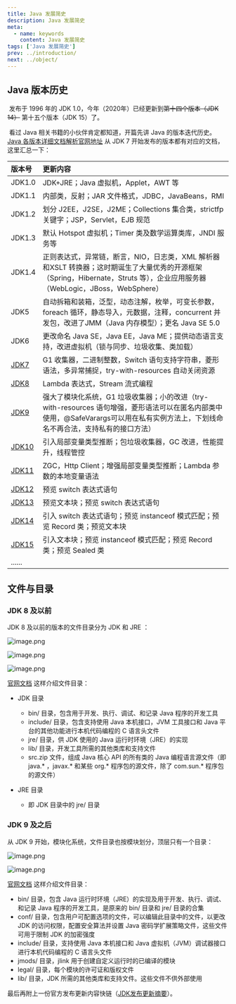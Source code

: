 ```yaml
---
title: Java 发展简史
description: Java 发展简史
meta:
  - name: keywords
    content: Java 发展简史
tags: ['Java 发展简史']
prev: ../introduction/
next: ../object/
---
```


## Java 版本历史

​		发布于 1996 年的 JDK 1.0，今年（2020年）已经更新到~~第十四个版本（JDK 14）~~ 第十五个版本（JDK 15）了。

​		看过 Java 相关书籍的小伙伴肯定都知道，开篇先讲 Java 的版本迭代历史。[Java 各版本详细文档解析官网地址](https://docs.oracle.com/en/java/javase/index.html) 从 JDK 7 开始发布的版本都有对应的文档，这里汇总一下：

| 版本号         | 更新内容                                                     |
| :------------- | :----------------------------------------------------------- |
| JDK1.0         | JDK+JRE；Java 虚拟机，Applet，AWT 等                         |
| JDK1.1         | 内部类，反射；JAR 文件格式，JDBC，JavaBeans，RMI             |
| JDK1.2         | 划分 J2EE，J2SE，J2ME；Collections 集合类，strictfp 关键字；JSP，Servlet，EJB 规范 |
| JDK1.3         | 默认 Hotspot 虚拟机；Timer 类及数学运算类库，JNDI 服务等     |
| JDK1.4         | 正则表达式，异常链，断言，NIO，日志类，XML 解析器和XSLT 转换器；这时期诞生了大量优秀的开源框架（Spring，Hibernate，Struts 等），企业应用服务器（WebLogic，JBoss，WebSphere） |
| JDK5           | 自动拆箱和装箱，泛型，动态注解，枚举，可变长参数，foreach 循环，静态导入，元数据，注释，concurrent 并发包，改进了JMM（Java 内存模型）；更名 Java SE 5.0 |
| JDK6           | 更改命名 Java SE，Java EE，Java ME；提供动态语言支持，改进虚拟机（锁与同步、垃圾收集、类加载） |
| [JDK7](./jdk7) | G1 收集器，二进制整数，Switch 语句支持字符串，菱形语法，多异常捕捉，try-with-resources 自动关闭资源 |
| [JDK8](./jdk8) | Lambda 表达式，Stream 流式编程                               |
| [JDK9]()       | 强大了模块化系统，G1 垃圾收集器；小的改进（try-with-resources 语句增强，菱形语法可以在匿名内部类中使用，@SafeVarargs可以用在私有实例方法上，下划线命名不再合法，支持私有的接口方法） |
| [JDK10]()      | 引入局部变量类型推断；包垃圾收集器，GC 改进，性能提升，线程管控 |
| [JDK11]()      | ZGC，Http Client；增强局部变量类型推断；Lambda 参数的本地变量语法 |
| [JDK12]()      | 预览 switch 表达式语句                                       |
| [JDK13]()      | 预览文本块；预览 switch 表达式语句                           |
| [JDK14]()      | 引入 switch 表达式语句；预览 instanceof 模式匹配；预览 Record 类；预览文本块 |
| [JDK15]()      | 引入文本块；预览 instanceof 模式匹配；预览 Record 类；预览 Sealed 类 |
| ......         |                                                              |

## 文件与目录

### JDK 8 及以前

JDK 8 及以前的版本的文件目录分为 JDK 和 JRE ：

![image.png](https://pycrab.github.io/KeepJava/assets/media/jdk-version-image1.png)

![image.png](https://pycrab.github.io/KeepJava/assets/media/jdk-version-image2.png)

![image.png](https://pycrab.github.io/KeepJava/assets/media/jdk-version-image3.png)

[官网文档](https://www.oracle.com/java/technologies/javase/jdk8-readme.html) 这样介绍文件目录：

- JDK 目录
  - bin/ 目录，包含用于开发、执行、调试、和记录 Java 程序的开发工具
  - include/ 目录，包含支持使用 Java 本机接口，JVM 工具接口和 Java 平台的其他功能进行本机代码编程的 C 语言头文件
  - jre/ 目录，供 JDK 使用的 Java 运行时环境（JRE）的实现
  - lib/ 目录，开发工具所需的其他类库和支持文件
  - src.zip 文件，组成 Java 核心 API 的所有类的 Java 编程语言源文件（即 java.* ，javax.* 和某些 org.* 程序包的源文件，除了 com.sun.* 程序包的源文件）

- JRE 目录
  - 即 JDK 目录中的 jre/ 目录

### JDK 9 及之后

从 JDK 9 开始，模块化系统，文件目录也按模块划分，顶层只有一个目录：

![image.png](https://pycrab.github.io/KeepJava/assets/media/jdk-version-image4.png)

![image.png](https://pycrab.github.io/KeepJava/assets/media/jdk-version-image5.png)

[官网文档](https://www.oracle.com/java/technologies/javase/jdk14-readme-downloads.html) 这样介绍文件目录：

- bin/ 目录，包含 Java 运行时环境（JRE）的实现及用于开发、执行、调试、和记录 Java 程序的开发工具，是原来的 bin/ 目录和 jre/ 目录的合集
- conf/ 目录，包含用户可配置选项的文件，可以编辑此目录中的文件，以更改 JDK 的访问权限，配置安全算法并设置 Java 密码学扩展策略文件，这些文件可用于限制 JDK 的加密强度
- include/ 目录，支持使用 Java 本机接口和 Java 虚拟机（JVM）调试器接口进行本机代码编程的 C 语言头文件
- jmods/ 目录，jlink 用于创建自定义运行时的已编译的模块
- legal/ 目录，每个模块的许可证和版权文件
- lib/ 目录，JDK 所需的其他类库和支持文件。这些文件不供外部使用

最后再附上一份官方发布更新内容快链（[JDK发布更新摘要](http://oracle.com/technetwork/java/javase/jdk-relnotes-index-2162236.html)）。
